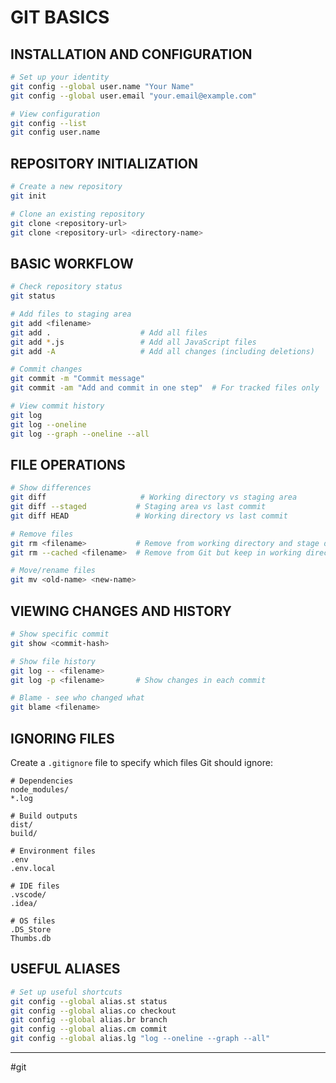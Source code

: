# GIT BASICS

## INSTALLATION AND CONFIGURATION
```bash
# Set up your identity
git config --global user.name "Your Name"
git config --global user.email "your.email@example.com"

# View configuration
git config --list
git config user.name
```

## REPOSITORY INITIALIZATION
```bash
# Create a new repository
git init

# Clone an existing repository
git clone <repository-url>
git clone <repository-url> <directory-name>
```

## BASIC WORKFLOW
```bash
# Check repository status
git status

# Add files to staging area
git add <filename>
git add .                    # Add all files
git add *.js                 # Add all JavaScript files
git add -A                   # Add all changes (including deletions)

# Commit changes
git commit -m "Commit message"
git commit -am "Add and commit in one step"  # For tracked files only

# View commit history
git log
git log --oneline
git log --graph --oneline --all
```

## FILE OPERATIONS
```bash
# Show differences
git diff                     # Working directory vs staging area
git diff --staged           # Staging area vs last commit
git diff HEAD               # Working directory vs last commit

# Remove files
git rm <filename>           # Remove from working directory and stage deletion
git rm --cached <filename>  # Remove from Git but keep in working directory

# Move/rename files
git mv <old-name> <new-name>
```

## VIEWING CHANGES AND HISTORY
```bash
# Show specific commit
git show <commit-hash>

# Show file history
git log -- <filename>
git log -p <filename>       # Show changes in each commit

# Blame - see who changed what
git blame <filename>
```

## IGNORING FILES
Create a `.gitignore` file to specify which files Git should ignore:
```
# Dependencies
node_modules/
*.log

# Build outputs
dist/
build/

# Environment files
.env
.env.local

# IDE files
.vscode/
.idea/

# OS files
.DS_Store
Thumbs.db
```

## USEFUL ALIASES
```bash
# Set up useful shortcuts
git config --global alias.st status
git config --global alias.co checkout
git config --global alias.br branch
git config --global alias.cm commit
git config --global alias.lg "log --oneline --graph --all"
```

---
#git
